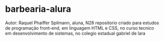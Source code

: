 # barbearia-alura

Autor: Raquel Phaiffer Spilmann, aluna, N28
repositorio criado para estudos de programação front-end, em linguagem HTML e CSS, no curso tecnico em desenvolvimento de sistemas, no colegio estadual gabriel de lara
